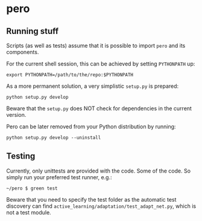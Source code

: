 # pero

## Running stuff

Scripts (as well as tests) assume that it is possible to import ``pero`` and its components.

For the current shell session, this can be achieved by setting ``PYTHONPATH`` up:
```
export PYTHONPATH=/path/to/the/repo:$PYTHONPATH
```

As a more permanent solution, a very simplistic `setup.py` is prepared:
```
python setup.py develop
```
Beware that the `setup.py` does NOT check for dependencies in the current version.

Pero can be later removed from your Python distribution by running:
```
python setup.py develop --uninstall
```

## Testing
Currently, only unittests are provided with the code. Some of the code. So simply run your preferred test runner, e.g.:
```
~/pero $ green test
```
Beware that you need to specify the test folder as the automatic test discovery can find `active_learning/adaptation/test_adapt_net.py`, which is not a test module.
